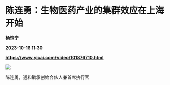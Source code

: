 # 陈连勇：生物医药产业的集群效应在上海开始
**杨恺宁**

**2023-10-16 11:30**

**https://www.yicai.com/video/101876710.html**

![](http://imgcdn.yicai.com/vms-new/2023/10/0f8a9ece-4391-42cc-af66-6807dce36113_BmCn.jpg) 

陈连勇，通和毓承创始合伙人兼首席执行官